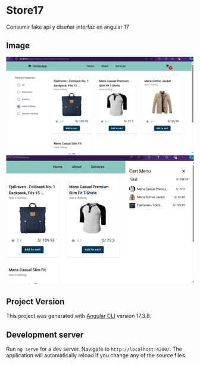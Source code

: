 # Store17

Consumir fake api y diseñar interfaz en angular 17

## Image

![Portada](./src/assets/img/portada.png)
![Cart](./src/assets/img/cart.png)

## Project Version

This project was generated with [Angular CLI](https://github.com/angular/angular-cli) version 17.3.8.

## Development server

Run `ng serve` for a dev server. Navigate to `http://localhost:4200/`. The application will automatically reload if you change any of the source files.
